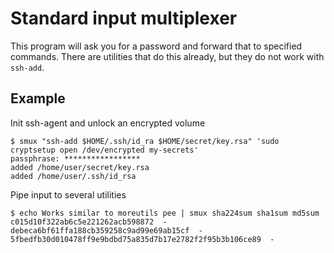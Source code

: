 # Standard input multiplexer

This program will ask you for a password and forward that to specified commands.
There are utilities that do this already, but they do not work with `ssh-add`.

## Example

Init ssh-agent and unlock an encrypted volume

    $ smux "ssh-add $HOME/.ssh/id_ra $HOME/secret/key.rsa" 'sudo cryptsetup open /dev/encrypted my-secrets'
    passphrase: *****************
    added /home/user/secret/key.rsa
    added /home/user/.ssh/id_rsa

Pipe input to several utilities

    $ echo Works similar to moreutils pee | smux sha224sum sha1sum md5sum
    c015d10f322ab6c5e221262acb598872  -
    debeca6bf61ffa188cb359258c9ad99e69ab15cf  -
    5fbedfb30d010478ff9e9bdbd75a835d7b17e2782f2f95b3b106ce89  -

